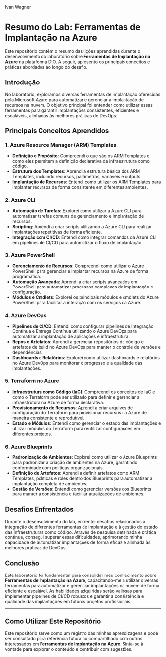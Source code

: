Ivan Wagner

# Resumo do Lab: Ferramentas de Implantação na Azure

Este repositório contém o resumo das lições aprendidas durante o desenvolvimento do laboratório sobre **Ferramentas de Implantação na Azure** na plataforma DIO. A seguir, apresento os principais conceitos e práticas abordados ao longo do desafio.

## Introdução

No laboratório, exploramos diversas ferramentas de implantação oferecidas pela Microsoft Azure para automatizar e gerenciar a implantação de recursos na nuvem. O objetivo principal foi entender como utilizar essas ferramentas para garantir implantações consistentes, eficientes e escaláveis, alinhadas às melhores práticas de DevOps.

## Principais Conceitos Aprendidos

### 1. Azure Resource Manager (ARM) Templates

- **Definição e Propósito**: Compreendi o que são os ARM Templates e como eles permitem a definição declarativa da infraestrutura como código.
- **Estrutura dos Templates**: Aprendi a estrutura básica dos ARM Templates, incluindo recursos, parâmetros, variáveis e outputs.
- **Implantação de Recursos**: Entendi como utilizar os ARM Templates para implantar recursos de forma consistente em diferentes ambientes.

### 2. Azure CLI

- **Automação de Tarefas**: Explorei como utilizar a Azure CLI para automatizar tarefas comuns de gerenciamento e implantação de recursos.
- **Scripting**: Aprendi a criar scripts utilizando a Azure CLI para realizar implantações repetitivas de forma eficiente.
- **Integração com CI/CD**: Entendi como integrar comandos da Azure CLI em pipelines de CI/CD para automatizar o fluxo de implantação.

### 3. Azure PowerShell

- **Gerenciamento de Recursos**: Compreendi como utilizar o Azure PowerShell para gerenciar e implantar recursos na Azure de forma programática.
- **Automação Avançada**: Aprendi a criar scripts avançados em PowerShell para automatizar processos complexos de implantação e configuração.
- **Módulos e Cmdlets**: Explorei os principais módulos e cmdlets do Azure PowerShell para facilitar a interação com os serviços da Azure.

### 4. Azure DevOps

- **Pipelines de CI/CD**: Entendi como configurar pipelines de Integração Contínua e Entrega Contínua utilizando o Azure DevOps para automatizar a implantação de aplicações e infraestrutura.
- **Repos e Artefatos**: Aprendi a gerenciar repositórios de código e artefatos de build no Azure DevOps para manter o controle de versões e dependências.
- **Dashboards e Relatórios**: Explorei como utilizar dashboards e relatórios no Azure DevOps para monitorar o progresso e a qualidade das implantações.

### 5. Terraform no Azure

- **Infraestrutura como Código (IaC)**: Compreendi os conceitos de IaC e como o Terraform pode ser utilizado para definir e gerenciar a infraestrutura na Azure de forma declarativa.
- **Provisionamento de Recursos**: Aprendi a criar arquivos de configuração do Terraform para provisionar recursos na Azure de maneira consistente e reprodutível.
- **Estado e Módulos**: Entendi como gerenciar o estado das implantações e utilizar módulos do Terraform para reutilizar configurações em diferentes projetos.

### 6. Azure Blueprints

- **Padronização de Ambientes**: Explorei como utilizar o Azure Blueprints para padronizar a criação de ambientes na Azure, garantindo conformidade com políticas organizacionais.
- **Definição de Artefatos**: Aprendi a definir artefatos como ARM Templates, políticas e roles dentro dos Blueprints para automatizar a implantação completa de ambientes.
- **Gestão de Versões**: Entendi como gerenciar versões dos Blueprints para manter a consistência e facilitar atualizações de ambientes.

## Desafios Enfrentados

Durante o desenvolvimento do lab, enfrentei desafios relacionados à integração de diferentes ferramentas de implantação e à gestão do estado das infraestruturas como código. Através de pesquisa detalhada e prática contínua, consegui superar essas dificuldades, aprimorando minha capacidade de automatizar implantações de forma eficaz e alinhada às melhores práticas de DevOps.

## Conclusão

Este laboratório foi fundamental para consolidar meu conhecimento sobre **Ferramentas de Implantação na Azure**, capacitando-me a utilizar diversas ferramentas para automatizar e gerenciar implantações na nuvem de forma eficiente e escalável. As habilidades adquiridas serão valiosas para implementar pipelines de CI/CD robustos e garantir a consistência e qualidade das implantações em futuros projetos profissionais.

---

## Como Utilizar Este Repositório

Este repositório serve como um registro das minhas aprendizagens e pode ser consultado para referência futura ou compartilhado com outros interessados em **Ferramentas de Implantação na Azure**. Sinta-se à vontade para explorar o conteúdo e contribuir com sugestões.

